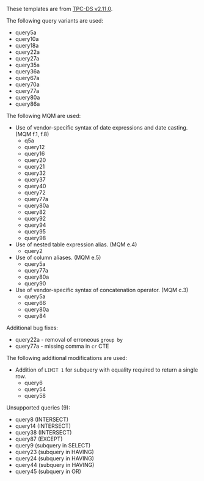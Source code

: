 These templates are from [TPC-DS v2.11.0](http://www.tpc.org/TPC_Documents_Current_Versions/download_programs/tools-download-request.asp?bm_type=TPC-DS&bm_vers=2.11.0&mode=CURRENT-ONLY). 

The following query variants are used:

- query5a
- query10a
- query18a
- query22a
- query27a
- query35a
- query36a
- query67a
- query70a
- query77a
- query80a
- query86a

The following MQM are used:

- Use of vendor-specific syntax of date expressions and date casting. (MQM f.1, f.8)
    - q5a
    - query12 
    - query16 
    - query20 
    - query21 
    - query32 
    - query37 
    - query40 
    - query72 
    - query77a
    - query80a
    - query82 
    - query92 
    - query94 
    - query95 
    - query98
- Use of nested table expression alias. (MQM e.4)
    - query2
- Use of column aliases. (MQM e.5)
    - query5a
    - query77a
    - query80a
    - query90
- Use of vendor-specific syntax of concatenation operator. (MQM c.3)
    - query5a
    - query66
    - query80a
    - query84

Additional bug fixes:

- query22a - removal of erroneous `group by`
- query77a - missing comma in `cr` CTE

The following additional modifications are used:

- Addition of `LIMIT 1` for subquery with equality required to return a single row.
    - query6
    - query54
    - query58

Unsupported queries (9):

- query8 (INTERSECT)
- query14 (INTERSECT)
- query38 (INTERSECT)
- query87 (EXCEPT)
- query9 (subquery in SELECT)
- query23 (subquery in HAVING)
- query24 (subquery in HAVING)
- query44 (subquery in HAVING)
- query45 (subquery in OR)
